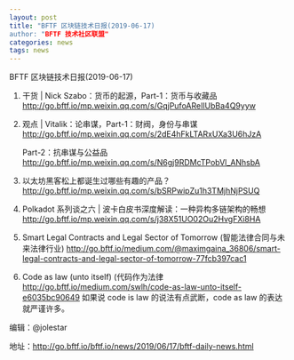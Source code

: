 ```yaml
---
layout: post
title: "BFTF 区块链技术日报(2019-06-17)
author: "BFTF 技术社区联盟"
categories: news
tags: news
---
```


BFTF 区块链技术日报(2019-06-17)

1. 干货 | Nick Szabo：货币的起源，Part-1：货币与收藏品 <http://go.bftf.io/mp.weixin.qq.com/s/GqjPufoAReIlUbBa4Q9yyw>

2. 观点 | Vitalik：论串谋，Part-1：财阀，身份与串谋 <http://go.bftf.io/mp.weixin.qq.com/s/2dE4hFkLTARxUXa3U6hJzA>

   Part-2：抗串谋与公益品 <http://go.bftf.io/mp.weixin.qq.com/s/N6gj9RDMcTPobVl_ANhsbA>

3. 以太坊黑客松上都诞生过哪些有趣的产品？ <http://go.bftf.io/mp.weixin.qq.com/s/bSRPwipZu1h3TMjhNjPSUQ>

4. Polkadot 系列谈之六 | 波卡白皮书深度解读：一种异构多链架构的畅想 <http://go.bftf.io/mp.weixin.qq.com/s/j38X51UO02Ou2HvgFXi8HA>

5. Smart Legal Contracts and Legal Sector of Tomorrow (智能法律合同与未来法律行业) <http://go.bftf.io/medium.com/@maximgaina_36806/smart-legal-contracts-and-legal-sector-of-tomorrow-77fcb397cac1>

6. Code as law (unto itself) (代码作为法律 <http://go.bftf.io/medium.com/swlh/code-as-law-unto-itself-e6035bc90649> 如果说 code is law 的说法有点武断，code as law 的表达就严谨许多。
   

编辑：@jolestar

地址：http://go.bftf.io/bftf.io/news/2019/06/17/bftf-daily-news.html

